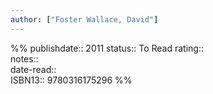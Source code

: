 ```yaml
---
author: ["Foster Wallace, David"]
---
```

%%
publishdate:: 2011
status:: To Read
rating::  
notes::  
date-read::  
ISBN13:: 9780316175296
%%